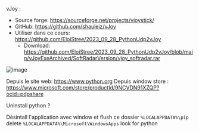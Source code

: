 
vJoy : 
- Source forge: https://sourceforge.net/projects/vjoystick/
- GitHub: https://github.com/shauleiz/vJoy
- Utiliser dans ce cours: https://github.com/EloiStree/2023_09_28_PythonUdp2vJoy
  - Download: https://github.com/EloiStree/2023_09_28_PythonUdp2vJoy/blob/main/vJoyExeArchived/SoftRadarVersion/vjoy_softradar.rar
 
![image](https://github.com/EloiStree/2023_11_30_HelloGirleekQARC/assets/20149493/f62b6265-c334-4953-8364-fc715f10c047)


Depuis le site web: https://www.python.org
Depuis window store : https://www.microsoft.com/store/productId/9NCVDN91XZQP?ocid=pdpshare


Uninstall python ?

Désintall l'application avec window et flush ce dossier
`%LOCALAPPDATA%\pip` delete
`%LOCALAPPDATA%\Microsoft\WindowsApps` look for python 
